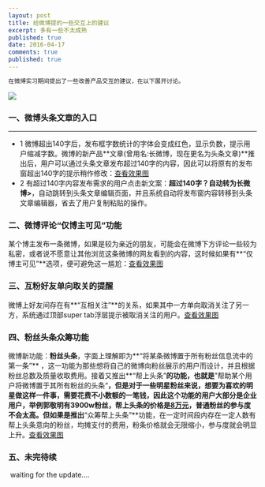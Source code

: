 ```yaml
---
layout: post
title: 给微博提的一些交互上的建议
excerpt: 多有一些不太成熟
published: true
date: 2016-04-17
comments: true
published: true
---
```

```html
在微博实习期间提出了一些改善产品交互的建议，在以下展开讨论。
```

![](http://img.vinechen.com/%E4%B8%8D%E6%88%90%E7%86%9F%E7%9A%84%E5%B0%8F%E5%BB%BA%E8%AE%AE.jpg)

### 一、微博头条文章的入口
------

* 1 微博超出140字后，发布框字数统计的字体会变成红色，显示负数，提示用户缩减字数。微博的新产品**文章(曾用名:长微博，现在更名为头条文章)**推出后，用户可以通过头条文章发布超过140字的内容，因此可以将原有的发布窗超出140字的提示稍作修改：[查看效果图](http://ww2.sinaimg.cn/mw690/75a8adb7jw1eu3xgqlrunj20hs0vkwkr.jpg) 
* 2 有超过140字内容发布需求的用户点击新文案：**超过140字？自动转为长微博>**，自动跳转到头条文章编辑页面，并且系统自动将发布窗内容转移到头条文章编辑器，省去了用户复制粘贴的操作。


### 二、微博评论“仅博主可见”功能

​	某个博主发布一条微博，如果是较为亲近的朋友，可能会在微博下方评论一些较为私密，或者说不愿意让其他浏览这条微博的网友看到的内容，这时候如果有**“仅博主可见”**选项，便可避免这一尴尬：[查看效果图](http://ww4.sinaimg.cn/large/75a8adb7gw1erzbyhnwqsj20h40hggo1.jpg) 

### 三、互粉好友单向取关的提醒

​	微博上好友间存在有**“互相关注”**的关系，如果其中一方单向取消关注了另一方，系统通过顶部super tab浮层提示被取消关注的用户。[查看效果图](http://ww1.sinaimg.cn/mw690/75a8adb7gw1ergeea77l4j209s04674b.jpg)

### 四、粉丝头条众筹功能

​	微博新功能：**粉丝头条**，字面上理解即为**“将某条微博置于所有粉丝信息流中的第一条”** ，这一功能为那些想将自己的微博向粉丝展示的用户而设计，并且根据粉丝总数及质量收取费用。接着又推出**“帮上头条”**的功能，也就是**”帮助某个用户将微博置于其所有粉丝的头条“**，但是对于一些明星粉丝来说，想要为喜欢的明星做这样一件事，需要花费不小数额的一笔钱，因此这个功能的用户大部分是企业用户，举例郭敬明有3900w粉丝，帮上头条的价格是[8万元](http://img.vinechen.com/%E7%B2%89%E4%B8%9D%E5%A4%B4%E6%9D%A1.png)，普通粉丝的参与度不会太高。但如果是推出**“众筹帮上头条”**功能，在一定时间段内存在一定人数有帮上头条意向的粉丝，均摊支付的费用，粉条价格就会无限缩小，参与度就会明显上升。[查看效果图](http://ww2.sinaimg.cn/mw690/75a8adb7gw1er8lk4pug3j20cu0aegm6.jpg) 

### 五、未完待续

​	waiting for the update….